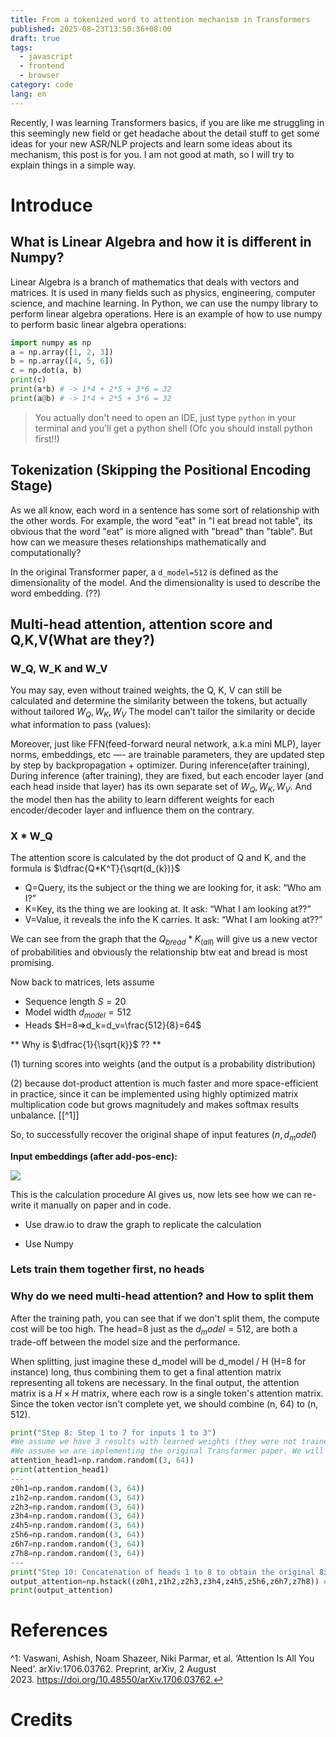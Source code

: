 ```yaml
---
title: From a tokenized word to attention mechanism in Transformers
published: 2025-08-23T13:50:36+08:00
draft: true
tags:
  - javascript
  - frontend
  - browser
category: code
lang: en
---
```


Recently, I was learning Transformers basics, if you are like me struggling in this seemingly new field or get headache about the detail stuff to get some ideas for your new ASR/NLP projects and learn some ideas about its mechanism, this post is for you. I am not good at math, so I will try to explain things in a simple way.


# Introduce


## What is Linear Algebra and how it is different in Numpy?
Linear Algebra is a branch of mathematics that deals with vectors and matrices. It is used in many fields such as physics, engineering, computer science, and machine learning. In Python, we can use the numpy library to perform linear algebra operations. Here is an example of how to use numpy to perform basic linear algebra operations:

```python
import numpy as np
a = np.array([1, 2, 3])
b = np.array([4, 5, 6])
c = np.dot(a, b)
print(c)
print(a*b) # -> 1*4 + 2*5 + 3*6 = 32
print(a@b) # -> 1*4 + 2*5 + 3*6 = 32
```

> You actually don't need to open an IDE, just type `python` in your terminal and you'll get a python shell (Ofc you should install python first!!)

## Tokenization (Skipping the Positional Encoding Stage)

As we all know, each word in a sentence has some sort of relationship with the other words. For example, the word "eat" in "I eat bread not table", its obvious that the word "eat" is more aligned with "bread" than "table". But how can we measure theses relationships mathematically and computationally?

In the original Transformer paper, a `d_model=512` is defined as the dimensionality of the model. And the dimensionality is used to describe the word embedding. (??)


## Multi-head attention, attention score and Q,K,V(What are they?)

### W_Q, W_K and W_V


You may say, even without trained weights, the Q, K, V can still be calculated and determine the similarity between the tokens, but actually 
without tailored $W_{Q}, W_{K}, W_{V}$ The model can’t tailor the similarity or decide what information to pass (values):



Moreover, just like FFN(feed-forward neural network, a.k.a mini MLP), layer norms, embeddings, etc —- are trainable parameters, they are updated step by step by backpropagation + optimizer.
During inference(after training), During inference (after training), they are fixed, but each encoder layer (and each head inside that layer) has its own separate set of  $W_{Q}, W_{K}, W_{V}$. And the model then has the ability to learn different weights for each encoder/decoder layer and influence them on the contrary.


### X * W_Q 


The attention score is calculated by the dot product of Q and K, and the formula is $\dfrac{Q*K^T}{\sqrt(d_{k})}$

* Q=Query, its the subject or the thing we are looking for, it ask: “Who am I?”
* K=Key, its the thing we are looking at. It ask: “What I am looking at??”
* V=Value, it reveals the info the K carries. It ask: “What I am looking at??”

We can see from the graph that the $Q_{bread} * K_{(all)}$ will give us a new vector of probabilities and obviously the relationship btw eat and bread is most promising.


Now back to matrices, lets assume 

- Sequence length $S=20$ 
- Model width $d_{model}=512$
- Heads $H=8⇒d_k=d_v=\frac{512}{8}=64$

** Why is $\dfrac{1}{\sqrt{k}}$ ?? **

(1) turning scores into weights (and the output is a probability distribution)

(2) because dot-product attention is much faster and more space-efficient in practice, since it can be implemented using highly optimized matrix multiplication code but grows magnitudely and makes softmax results unbalance. [[^1]]


So, to successfully recover the original shape of input features $(n, d_model)$

**Input embeddings (after add-pos-enc):**

![](https://cfr2-img.flynncao.uk/202508231916856.png)

This is the calculation procedure AI gives us, now lets see how we can re-write it manually on paper and in code.

* Use draw.io to draw the graph to replicate the calculation


* Use Numpy


### Lets train them together first, no heads




### Why do we need multi-head attention? and How to split them

After the training path, you can see that if we don't split them, the compute cost will be too high. The head=8 just as the $d_model=512$, are both a trade-off between the model size and the performance. 

When splitting, just imagine these d_model will be d_model / H (H=8 for instance) long, thus combining them to get a final attention matrix representing all tokens are necessary. 
In the final output, the attention matrix is a $H \times H$ matrix, where each row is a single token's attention matrix. Since the token vector isn't complete yet, we should combine (n, 64) to (n, 512). 


```python
print("Step 8: Step 1 to 7 for inputs 1 to 3")
#We assume we have 3 results with learned weights (they were not trained in this example)
#We assume we are implementing the original Transformer paper. We will have 3 results of 64 dimensions each
attention_head1=np.random.random((3, 64))
print(attention_head1)
---
z0h1=np.random.random((3, 64))
z1h2=np.random.random((3, 64))
z2h3=np.random.random((3, 64))
z3h4=np.random.random((3, 64))
z4h5=np.random.random((3, 64))
z5h6=np.random.random((3, 64))
z6h7=np.random.random((3, 64))
z7h8=np.random.random((3, 64))
---
print("Step 10: Concatenation of heads 1 to 8 to obtain the original 8x64=512 output dimension of the model")
output_attention=np.hstack((z0h1,z1h2,z2h3,z3h4,z4h5,z5h6,z6h7,z7h8)) # h stack to Stack arrays in sequence horizontally (column wise).
print(output_attention)
```

# References

^1: Vaswani, Ashish, Noam Shazeer, Niki Parmar, et al. ‘Attention Is All You Need’. arXiv:1706.03762. Preprint, arXiv, 2 August 2023. https://doi.org/10.48550/arXiv.1706.03762.↩︎


# Credits

